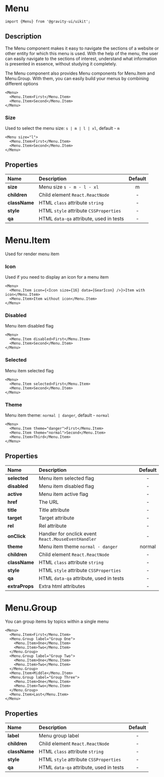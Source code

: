 <!--GITHUB_BLOCK-->

# Menu

<!--/GITHUB_BLOCK-->

```tsx
import {Menu} from '@gravity-ui/uikit';
```

## Description

The Menu component makes it easy to navigate the sections of a website or other entity for which this menu is used. With the help of the menu, the user can easily navigate to the sections of interest, understand what information is presented in essence, without studying it completely.

The Menu component also provides Menu components for Menu.Item and Menu.Group. With them, you can easily build your menus by combining different options

<!--LANDING_BLOCK
<ExampleBlock
    code={`
<Menu>
    <Menu.Item>First</Menu.Item>
    <Menu.Item>Second</Menu.Item>
</Menu>
`}
>
    <UIKit.Menu>
        <UIKit.Menu.Item>First</UIKit.Menu.Item>
        <UIKit.Menu.Item>Second</UIKit.Menu.Item>
    </UIKit.Menu>
</ExampleBlock>
LANDING_BLOCK-->

<!--GITHUB_BLOCK-->

```tsx
<Menu>
  <Menu.Item>First</Menu.Item>
  <Menu.Item>Second</Menu.Item>
</Menu>
```

<!--/GITHUB_BLOCK-->

### Size

Used to select the menu size: `s | m | l | xl`, default - `m`

<!--LANDING_BLOCK
<ExampleBlock
    code={`
<Menu size="l">
    <Menu.Item>First</Menu.Item>
    <Menu.Item>Second</Menu.Item>
</Menu>
`}
>
    <UIKit.Menu size="l">
        <UIKit.Menu.Item>First</UIKit.Menu.Item>
        <UIKit.Menu.Item>Second</UIKit.Menu.Item>
    </UIKit.Menu>
</ExampleBlock>
LANDING_BLOCK-->

<!--GITHUB_BLOCK-->

```tsx
<Menu size="l">
  <Menu.Item>First</Menu.Item>
  <Menu.Item>Second</Menu.Item>
</Menu>
```

<!--/GITHUB_BLOCK-->

## Properties

| Name          | Description                             | Default |
| :------------ | :-------------------------------------- | :-----: |
| **size**      | Menu size `s - m - l - xl`              |    m    |
| **children**  | Child element `React.ReactNode`         |    -    |
| **className** | HTML `class` attribute `string`         |    -    |
| **style**     | HTML `style` attribute `CSSProperties`  |    -    |
| **qa**        | HTML `data-qa` attribute, used in tests |    -    |

# Menu.Item

Used for render menu item

### Icon

Used if you need to display an icon for a menu item

<!--LANDING_BLOCK
<ExampleBlock
    code={`
<Menu>
    <Menu.Item icon={<Icon size={16} data={GearIcon} />}>Item with icon</Menu.Item>
    <Menu.Item>Item without icon</Menu.Item>
</Menu>
`}
>
    <UIKit.Menu>
        <UIKit.Menu.Item icon={
            <UIKit.Icon data={() => (
                <svg xmlns="http://www.w3.org/2000/svg" xmlns:xlink="http://www.w3.org/1999/xlink" width="16" height="16" class="yc-icon" fill="currentColor" stroke="none" aria-hidden="true"><svg xmlns="http://www.w3.org/2000/svg" fill="none" viewBox="0 0 16 16"><path fill="currentColor" fill-rule="evenodd" d="M7.199 2H8.8a.2.2 0 0 1 .2.2c0 1.808 1.958 2.939 3.524 2.034a.199.199 0 0 1 .271.073l.802 1.388a.199.199 0 0 1-.073.272c-1.566.904-1.566 3.164 0 4.069a.199.199 0 0 1 .073.271l-.802 1.388a.199.199 0 0 1-.271.073C10.958 10.863 9 11.993 9 13.8a.2.2 0 0 1-.199.2H7.2a.199.199 0 0 1-.2-.2c0-1.808-1.958-2.938-3.524-2.034a.199.199 0 0 1-.272-.073l-.8-1.388a.199.199 0 0 1 .072-.271c1.566-.905 1.566-3.165 0-4.07a.199.199 0 0 1-.073-.271l.801-1.388a.199.199 0 0 1 .272-.073C5.042 5.138 7 4.007 7 2.2c0-.11.089-.199.199-.199ZM5.5 2.2c0-.94.76-1.7 1.699-1.7H8.8c.94 0 1.7.76 1.7 1.7a.85.85 0 0 0 1.274.735 1.699 1.699 0 0 1 2.32.622l.802 1.388c.469.813.19 1.851-.622 2.32a.85.85 0 0 0 0 1.472 1.7 1.7 0 0 1 .622 2.32l-.802 1.388a1.699 1.699 0 0 1-2.32.622.85.85 0 0 0-1.274.735c0 .939-.76 1.7-1.699 1.7H7.2a1.7 1.7 0 0 1-1.699-1.7.85.85 0 0 0-1.274-.735 1.698 1.698 0 0 1-2.32-.622l-.802-1.388a1.699 1.699 0 0 1 .622-2.32.85.85 0 0 0 0-1.471 1.699 1.699 0 0 1-.622-2.321l.801-1.388a1.699 1.699 0 0 1 2.32-.622A.85.85 0 0 0 5.5 2.2Zm4 5.8a1.5 1.5 0 1 1-3 0 1.5 1.5 0 0 1 3 0ZM11 8a3 3 0 1 1-6 0 3 3 0 0 1 6 0Z" clip-rule="evenodd"></path></svg></svg>
            )} size={16} />
        }>
            Item with icon
        </UIKit.Menu.Item>
        <UIKit.Menu.Item>Item without icon</UIKit.Menu.Item>
    </UIKit.Menu>
</ExampleBlock>
LANDING_BLOCK-->

<!--GITHUB_BLOCK-->

```tsx
<Menu>
  <Menu.Item icon={<Icon size={16} data={GearIcon} />}>Item with icon</Menu.Item>
  <Menu.Item>Item without icon</Menu.Item>
</Menu>
```

<!--/GITHUB_BLOCK-->

### Disabled

Menu item disabled flag

<!--LANDING_BLOCK
<ExampleBlock
    code={`
<Menu>
    <Menu.Item disabled>First</Menu.Item>
    <Menu.Item>Second</Menu.Item>
</Menu>
`}
>
    <UIKit.Menu>
        <UIKit.Menu.Item disabled>First</UIKit.Menu.Item>
        <UIKit.Menu.Item>Second</UIKit.Menu.Item>
    </UIKit.Menu>
</ExampleBlock>
LANDING_BLOCK-->

<!--GITHUB_BLOCK-->

```tsx
<Menu>
  <Menu.Item disabled>First</Menu.Item>
  <Menu.Item>Second</Menu.Item>
</Menu>
```

<!--/GITHUB_BLOCK-->

### Selected

Menu item selected flag

<!--LANDING_BLOCK
<ExampleBlock
    code={`
<Menu>
    <Menu.Item selected>First</Menu.Item>
    <Menu.Item>Second</Menu.Item>
</Menu>
`}
>
    <UIKit.Menu>
        <UIKit.Menu.Item selected>First</UIKit.Menu.Item>
        <UIKit.Menu.Item>Second</UIKit.Menu.Item>
    </UIKit.Menu>
</ExampleBlock>
LANDING_BLOCK-->

<!--GITHUB_BLOCK-->

```tsx
<Menu>
  <Menu.Item selected>First</Menu.Item>
  <Menu.Item>Second</Menu.Item>
</Menu>
```

<!--/GITHUB_BLOCK-->

### Theme

Menu item theme: `normal | danger`, default - `normal`

<!--LANDING_BLOCK
<ExampleBlock
    code={`
<Menu>
    <Menu.Item theme="danger">First</Menu.Item>
    <Menu.Item theme="normal">Second</Menu.Item>
    <Menu.Item>Third</Menu.Item>
</Menu>
`}
>
    <UIKit.Menu>
        <UIKit.Menu.Item theme="danger">First</UIKit.Menu.Item>
        <UIKit.Menu.Item theme="normal">Second</UIKit.Menu.Item>
        <UIKit.Menu.Item>Third</UIKit.Menu.Item>
    </UIKit.Menu>
</ExampleBlock>
LANDING_BLOCK-->

<!--GITHUB_BLOCK-->

```tsx
<Menu>
  <Menu.Item theme="danger">First</Menu.Item>
  <Menu.Item theme="normal">Second</Menu.Item>
  <Menu.Item>Third</Menu.Item>
</Menu>
```

<!--/GITHUB_BLOCK-->

## Properties

| Name           | Description                                         | Default |
| :------------- | :-------------------------------------------------- | :-----: |
| **selected**   | Menu item selected flag                             |    -    |
| **disabled**   | Menu item disabled flag                             |    -    |
| **active**     | Menu item active flag                               |    -    |
| **href**       | The URL                                             |    -    |
| **title**      | Title attribute                                     |    -    |
| **target**     | Target attribute                                    |    -    |
| **rel**        | Rel attribute                                       |    -    |
| **onClick**    | Handler for onclick event `React.MouseEventHandler` |    -    |
| **theme**      | Menu item theme `normal - danger`                   | normal  |
| **children**   | Child element `React.ReactNode`                     |    -    |
| **className**  | HTML `class` attribute `string`                     |    -    |
| **style**      | HTML `style` attribute `CSSProperties`              |    -    |
| **qa**         | HTML `data-qa` attribute, used in tests             |    -    |
| **extraProps** | Extra html attributes                               |    -    |

# Menu.Group

You can group items by topics within a single menu

<!--LANDING_BLOCK
<ExampleBlock
    code={`
<Menu>
    <Menu.Item>First</Menu.Item>
    <Menu.Group label="Group One">
        <Menu.Item>One</Menu.Item>
        <Menu.Item>Two</Menu.Item>
    </Menu.Group>
    <Menu.Group label="Group Two">
        <Menu.Item>One</Menu.Item>
        <Menu.Item>Two</Menu.Item>
    </Menu.Group>
    <Menu.Item>Middle</Menu.Item>
    <Menu.Group label="Group Three">
        <Menu.Item>One</Menu.Item>
        <Menu.Item>Two</Menu.Item>
    </Menu.Group>
    <Menu.Item>Last</Menu.Item>
</Menu>
`}
>
    <UIKit.Menu>
        <UIKit.Menu.Item>First</UIKit.Menu.Item>
        <UIKit.Menu.Group label="Group One">
            <UIKit.Menu.Item>One</UIKit.Menu.Item>
            <UIKit.Menu.Item>Two</UIKit.Menu.Item>
        </UIKit.Menu.Group>
        <UIKit.Menu.Group label="Group Two">
            <UIKit.Menu.Item>One</UIKit.Menu.Item>
            <UIKit.Menu.Item>Two</UIKit.Menu.Item>
        </UIKit.Menu.Group>
        <UIKit.Menu.Item>Middle</UIKit.Menu.Item>
        <UIKit.Menu.Group label="Group Three">
            <UIKit.Menu.Item>One</UIKit.Menu.Item>
            <UIKit.Menu.Item>Two</UIKit.Menu.Item>
        </UIKit.Menu.Group>
        <UIKit.Menu.Item>Last</UIKit.Menu.Item>
    </UIKit.Menu>
</ExampleBlock>
LANDING_BLOCK-->

<!--GITHUB_BLOCK-->

```tsx
<Menu>
  <Menu.Item>First</Menu.Item>
  <Menu.Group label="Group One">
    <Menu.Item>One</Menu.Item>
    <Menu.Item>Two</Menu.Item>
  </Menu.Group>
  <Menu.Group label="Group Two">
    <Menu.Item>One</Menu.Item>
    <Menu.Item>Two</Menu.Item>
  </Menu.Group>
  <Menu.Item>Middle</Menu.Item>
  <Menu.Group label="Group Three">
    <Menu.Item>One</Menu.Item>
    <Menu.Item>Two</Menu.Item>
  </Menu.Group>
  <Menu.Item>Last</Menu.Item>
</Menu>
```

<!--/GITHUB_BLOCK-->

## Properties

| Name          | Description                             | Default |
| :------------ | :-------------------------------------- | :-----: |
| **label**     | Menu group label                        |    -    |
| **children**  | Child element `React.ReactNode`         |    -    |
| **className** | HTML `class` attribute `string`         |    -    |
| **style**     | HTML `style` attribute `CSSProperties`  |    -    |
| **qa**        | HTML `data-qa` attribute, used in tests |    -    |
